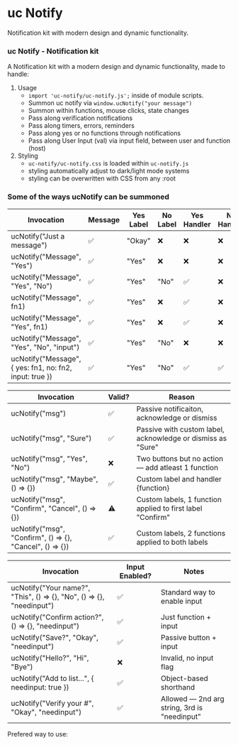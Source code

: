 # uc Notify
Notification kit with modern design and dynamic functionality.


### uc Notify - Notification kit

A Notification kit with a modern design and dynamic functionality, made to handle:
1. Usage
    - `import 'uc-notify/uc-notify.js';` inside of module scripts.
    - Summon uc notify via `window.ucNotify("your message")`
    - Summon within functions, mouse clicks, state changes
    - Pass along verification notifications
    - Pass along timers, errors, reminders
    - Pass along yes or no functions through notifications
    - Pass along User Input (val) via input field, between user and function (host)
1. Styling
    - `uc-notify/uc-notify.css` is loaded within `uc-notify.js`
    - styling automatically adjust to dark/light mode systems
    - styling can be overwritten with CSS from any :root


### Some of the ways ucNotify can be summoned


| Invocation                                                | Message | Yes Label | No Label | Yes Handler | No Handler | Input |
| --------------------------------------------------------- | ------- | --------- | -------- | ----------- | ---------- | ----- |
|  ucNotify("Just a message")                               | ✅      | "Okay"    | ❌       | ❌          | ❌         | ❌    |
|  ucNotify("Message", "Yes")                               | ✅      | "Yes"     | ❌       | ❌          | ❌         | ❌    |
|  ucNotify("Message", "Yes", "No")                         | ✅      | "Yes"     | "No"     | ✅          | ❌         | ❌    |
|  ucNotify("Message", fn1)                                 | ✅      | "Yes"     | ❌       | ✅          | ❌         | ❌    |
|  ucNotify("Message", "Yes", fn1)                          | ✅      | "Yes"     | ❌       | ✅          | ❌         | ❌    |
|  ucNotify("Message", "Yes", "No", "input")                | ✅      | "Yes"     | "No"     | ❌          | ❌         | ✅    |
|  ucNotify("Message", { yes: fn1, no: fn2, input: true })  | ✅      | "Yes"     | "No"     | ✅          | ✅         | ✅    |


| Invocation                                                 | Valid? | Reason                                                          |
| ---------------------------------------------------------- | ------ | --------------------------------------------------------------- |
|  ucNotify("msg")                                           | ✅     | Passive notificaiton, acknowledge or dismiss                    |
|  ucNotify("msg", "Sure")                                   | ✅     | Passive with custom label, acknowledge or dismiss as "Sure"     |
|  ucNotify("msg", "Yes", "No")                              | ❌     | Two buttons but no action — add atleast 1 function              |
|  ucNotify("msg", "Maybe", () => {})                        | ✅     | Custom label and handler {function}                             |
|  ucNotify("msg", "Confirm", "Cancel", () => {})            | ⚠️     | Custom labels, 1 function applied to first label "Confirm"      |
|  ucNotify("msg", "Confirm", () => {}, "Cancel", () => {})  | ✅     | Custom labels, 2 functions applied to both labels               |



| Invocation                                                              | Input Enabled? | Notes                                        |
| ----------------------------------------------------------------------- | -------------- | -------------------------------------------- |
|  ucNotify("Your name?", "This", () => {}, "No", () => {}, "needinput")  | ✅             | Standard way to enable input                 |
|  ucNotify("Confirm action?", () => {}, "needinput")                     | ✅             | Just function + input                        |
|  ucNotify("Save?", "Okay", "needinput")                                 | ✅             | Passive button + input                       |
|  ucNotify("Hello?", "Hi", "Bye")                                        | ❌             | Invalid, no input flag                       |
|  ucNotify("Add to list...", { needinput: true })                        | ✅             | Object-based shorthand                       |
|  ucNotify("Verify your #", "Okay", "needinput")                         | ✅             | Allowed — 2nd arg string, 3rd is "needinput" |


Prefered way to use:
